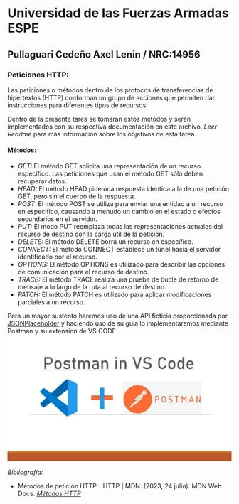 # Universidad de las Fuerzas Armadas ESPE

## Pullaguari Cedeño Axel Lenin / NRC:14956

### Peticiones HTTP:

Las peticiones o métodos dentro de los protocos de transferencias de hipertextos (HTTP) conforman un grupo de acciones que permiten dar instrucciones para diferentes tipos de recursos.

Dentro de la presente tarea se tomaran estos métodos y serán implementados con su respectiva documentación en este archivo. _Leer Readme_ para más información sobre los objetivos de esta tarea.

#### Métodos:

- _GET:_ El método GET solicita una representación de un recurso específico. Las peticiones que usan el método GET sólo deben recuperar datos.
- _HEAD:_ El método HEAD pide una respuesta idéntica a la de una petición GET, pero sin el cuerpo de la respuesta.
- _POST:_ El método POST se utiliza para enviar una entidad a un recurso en específico, causando a menudo un cambio en el estado o efectos secundarios en el servidor.
- _PUT:_ El modo PUT reemplaza todas las representaciones actuales del recurso de destino con la carga útil de la petición.
- _DELETE:_ El método DELETE borra un recurso en específico.
- _CONNECT:_ El método CONNECT establece un túnel hacia el servidor identificado por el recurso.
- _OPTIONS:_ El método OPTIONS es utilizado para describir las opciones de comunicación para el recurso de destino.
- _TRACE:_ El método TRACE realiza una prueba de bucle de retorno de mensaje a lo largo de la ruta al recurso de destino.
- _PATCH:_ El método PATCH es utilizado para aplicar modificaciones parciales a un recurso.

Para un mayor sustento haremos uso de una API ficticia proporcionada por [JSONPlaceholder](https://jsonplaceholder.typicode.com/guide/) y haciendo uso de su guía lo implementaremos mediante Postman y su extension de VS CODE ![Alt text](<postman vscode.jpg>)

_Bibliografía:_

- Métodos de petición HTTP - HTTP | MDN. (2023, 24 julio). MDN Web Docs. _[Métodos HTTP](https://developer.mozilla.org/es/docs/Web/HTTP/Methods)_
